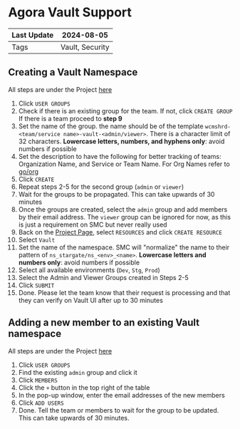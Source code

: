 # Agora Vault Support

| Last Update | 2024-08-05      |
|-------------|-----------------|
| Tags        | Vault, Security |

## Creating a Vault Namespace

All steps are under the Project [here](https://portal.tmc-stargate.com/projects/76)

1. Click `USER GROUPS`
2. Check if there is an existing group for the team. If not, click `CREATE GROUP` If there is a team proceed to **step 9**
3. Set the name of the group. the name should be of the template `wcmshrd-<team/service name>-vault-<admin/viewer>`. There is a character limit of 32 characters. **Lowercase letters, numbers, and hyphens only**: avoid numbers if possible
4. Set the description to have the following for better tracking of teams: Organization Name, and Service or Team Name. For Org Names refer to [go/org](https://go/org)
5. Click `CREATE`
6. Repeat steps 2-5 for the second group (`admin` or `viewer`)
7. Wait for the groups to be propagated. This can take upwards of 30 minutes
8. Once the groups are created, select the `admin` group and add members by their email address. The `viewer` group can be ignored for now, as this is just a requirement on SMC but never really used
9. Back on the [Project Page](https://portal.tmc-stargate.com/projects/76), select `RESOURCES` and click `CREATE RESOURCE`
10. Select `Vault`
11. Set the name of the namespace. SMC will "normalize" the name to their pattern of `ns_stargate/ns_<env>_<name>`. **Lowercase letters and numbers only**: avoid numbers if possible
12. Select all available environments (`Dev`, `Stg`, `Prod`)
13. Select the Admin and Viewer Groups created in Steps 2-5
14. Click `SUBMIT`
15. Done. Please let the team know that their request is processing and that they can verify on Vault UI after up to 30 minutes

## Adding a new member to an existing Vault namespace

All steps are under the Project [here](https://portal.tmc-stargate.com/projects/76)

1. Click `USER GROUPS`
2. Find the existing `admin` group and click it
3. Click `MEMBERS`
4. Click the `+` button in the top right of the table
5. In the pop-up window, enter the email addresses of the new members
6. Click `ADD USERS`
7. Done. Tell the team or members to wait for the group to be updated. This can take upwards of 30 minutes.
